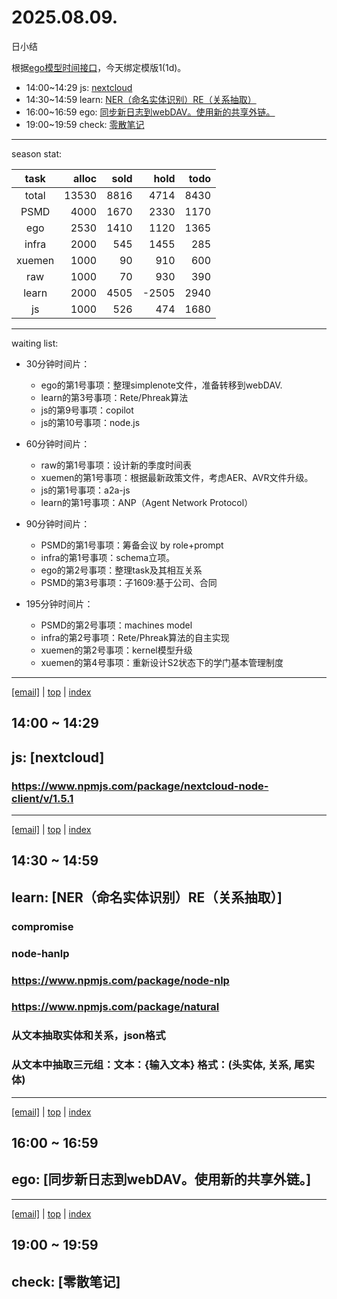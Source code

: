 # 2025.08.09.
日小结

<a id="top"></a>
根据[ego模型时间接口](https://gitee.com/hyg/blog/blob/master/timeflow.md)，今天绑定模版1(1d)。

<a id="index"></a>
- 14:00~14:29	js: [nextcloud](#20250809140000)
- 14:30~14:59	learn: [NER（命名实体识别）RE（关系抽取）](#20250809143000)
- 16:00~16:59	ego: [同步新日志到webDAV。使用新的共享外链。](#20250809160000)
- 19:00~19:59	check: [零散笔记](#20250809190000)

---
season stat:

| task | alloc | sold | hold | todo |
| :---: | ---: | ---: | ---: | ---: |
| total | 13530 | 8816 | 4714 | 8430 |
| PSMD | 4000 | 1670 | 2330 | 1170 |
| ego | 2530 | 1410 | 1120 | 1365 |
| infra | 2000 | 545 | 1455 | 285 |
| xuemen | 1000 | 90 | 910 | 600 |
| raw | 1000 | 70 | 930 | 390 |
| learn | 2000 | 4505 | -2505 | 2940 |
| js | 1000 | 526 | 474 | 1680 |

---
waiting list:


- 30分钟时间片：
  - ego的第1号事项：整理simplenote文件，准备转移到webDAV.
  - learn的第3号事项：Rete/Phreak算法
  - js的第9号事项：copilot
  - js的第10号事项：node.js

- 60分钟时间片：
  - raw的第1号事项：设计新的季度时间表
  - xuemen的第1号事项：根据最新政策文件，考虑AER、AVR文件升级。
  - js的第1号事项：a2a-js
  - learn的第1号事项：ANP（Agent Network Protocol）

- 90分钟时间片：
  - PSMD的第1号事项：筹备会议 by role+prompt
  - infra的第1号事项：schema立项。
  - ego的第2号事项：整理task及其相互关系
  - PSMD的第3号事项：子1609:基于公司、合同

- 195分钟时间片：
  - PSMD的第2号事项：machines model
  - infra的第2号事项：Rete/Phreak算法的自主实现
  - xuemen的第2号事项：kernel模型升级
  - xuemen的第4号事项：重新设计S2状态下的学门基本管理制度

---
<a href="mailto:huangyg@mars22.com?subject=关于2025.08.09.[nextcloud]任务&body=日期: 2025.08.09.%0D%0A序号: 5%0D%0A手稿:../../draft/2025/20250809.01.md%0D%0A---请勿修改邮件主题及以上内容 从下一行开始写您的想法---%0D%0A">[email]</a> | [top](#top) | [index](#index)
<a id="20250809140000"></a>
## 14:00 ~ 14:29
## js: [nextcloud]

### https://www.npmjs.com/package/nextcloud-node-client/v/1.5.1


---
<a href="mailto:huangyg@mars22.com?subject=关于2025.08.09.[NER（命名实体识别）RE（关系抽取）]任务&body=日期: 2025.08.09.%0D%0A序号: 6%0D%0A手稿:../../draft/2025/20250809.02.md%0D%0A---请勿修改邮件主题及以上内容 从下一行开始写您的想法---%0D%0A">[email]</a> | [top](#top) | [index](#index)
<a id="20250809143000"></a>
## 14:30 ~ 14:59
## learn: [NER（命名实体识别）RE（关系抽取）]

### compromise

### node-hanlp

### https://www.npmjs.com/package/node-nlp

### https://www.npmjs.com/package/natural

### 从文本抽取实体和关系，json格式

### 从文本中抽取三元组：文本：{输入文本} 格式：(头实体, 关系, 尾实体)


---
<a href="mailto:huangyg@mars22.com?subject=关于2025.08.09.[同步新日志到webDAV。使用新的共享外链。]任务&body=日期: 2025.08.09.%0D%0A序号: 8%0D%0A手稿:../../draft/2025/20250809.03.md%0D%0A---请勿修改邮件主题及以上内容 从下一行开始写您的想法---%0D%0A">[email]</a> | [top](#top) | [index](#index)
<a id="20250809160000"></a>
## 16:00 ~ 16:59
## ego: [同步新日志到webDAV。使用新的共享外链。]


---
<a href="mailto:huangyg@mars22.com?subject=关于2025.08.09.[无名任务]任务&body=日期: 2025.08.09.%0D%0A序号: 10%0D%0A手稿:../../draft/2025/20250809.04.md%0D%0A---请勿修改邮件主题及以上内容 从下一行开始写您的想法---%0D%0A">[email]</a> | [top](#top) | [index](#index)
<a id="20250809190000"></a>
## 19:00 ~ 19:59
## check: [零散笔记]

